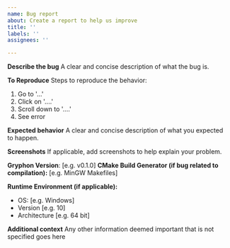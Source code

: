 ```yaml
---
name: Bug report
about: Create a report to help us improve
title: ''
labels: ''
assignees: ''

---
```


**Describe the bug**
A clear and concise description of what the bug is.

**To Reproduce**
Steps to reproduce the behavior:
1. Go to '...'
2. Click on '....'
3. Scroll down to '....'
4. See error

**Expected behavior**
A clear and concise description of what you expected to happen.

**Screenshots**
If applicable, add screenshots to help explain your problem.

**Gryphon Version**: [e.g. v0.1.0]
**CMake Build Generator (if bug related to compilation):** [e.g. MinGW Makefiles]

**Runtime Environment (if applicable):**
 - OS: [e.g. Windows]
 - Version [e.g. 10]
 - Architecture [e.g. 64 bit]

**Additional context**
Any other information deemed important that is not specified goes here
